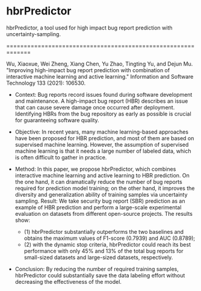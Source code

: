 # hbrPredictor

hbrPredictor, a tool used for high impact bug report prediction with uncertainty-sampling.

=============================================================

Wu, Xiaoxue, Wei Zheng, Xiang Chen, Yu Zhao, Tingting Yu, and Dejun Mu. "Improving high-impact bug report prediction with combination of interactive machine learning and active learning." Information and Software Technology 133 (2021): 106530.

 - Context: Bug reports record issues found during software development and maintenance. A high-impact bug report (HBR) describes an issue that can cause severe damage once occurred after deployment. Identifying HBRs from the bug repository as early as possible is crucial for guaranteeing software quality. 
 - Objective: In recent years, many machine learning-based approaches have been proposed for HBR prediction, and most of them are based on supervised machine learning. However, the assumption of supervised machine learning is that it needs a large number of labeled data, which is often difficult to gather in practice. 
 - Method: In this paper, we propose hbrPredictor, which combines interactive machine learning and active learning to HBR prediction. On the one hand, it can dramatically reduce the number of bug reports required for prediction model training; on the other hand, it improves the diversity and generalization ability of training samples via uncertainty sampling. Result: We take security bug report (SBR) prediction as an example of HBR prediction and perform a large-scale experimental evaluation on datasets from different open-source projects. The results show: 
   * (1) hbrPredictor substantially outperforms the two baselines and obtains the maximum values of F1-score (0.7939) and AUC (0.8789); 
   * (2) with the dynamic stop criteria, hbrPredictor could reach its best performance with only 45% and 13% of the total bug reports for small-sized datasets and large-sized datasets, respectively. 
 
 - Conclusion: By reducing the number of required training samples, hbrPredictor could substantially save the data labeling effort without decreasing the effectiveness of the model.
